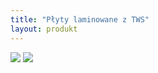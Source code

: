```yaml
---
title: "Płyty laminowane z TWS"
layout: produkt
---
```


<img src="https://andreas-biz-pl.s3-eu-west-1.amazonaws.com/images/plyty1.jpg" />
<img src="https://andreas-biz-pl.s3-eu-west-1.amazonaws.com/images/plyty2.jpg" />
